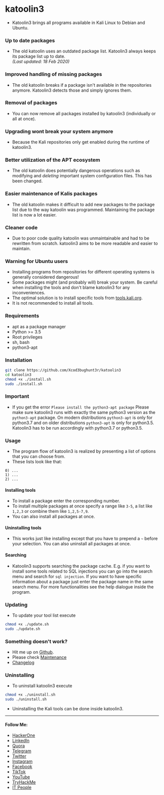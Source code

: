 # katoolin3
* Katoolin3 brings all programs available in Kali Linux to Debian and Ubuntu.

### Up to date packages  
* The old katoolin uses an outdated package list. Katoolin3 always keeps its package list up to date.  
_(Last updated: 18 Feb 2020)_

### Improved handling of missing packages
* The old katoolin breaks if a package isn't available in the repositories anymore. Katoolin3 detects those and simply ignores them.

### Removal of packages
* You can now remove all packages installed by katoolin3 (individually or all at once).

### Upgrading wont break your system anymore
* Because the Kali repositories only get enabled during the runtime of katoolin3.

### Better utilization of the APT ecosystem
* The old katoolin does potentially dangerous operations such as modifying and *deleting* important system configuration files. This has been changed.

### Easier maintenance of Kalis packages
* The old katoolin makes it difficult to add new packages to the package list due to the way katoolin was programmed. Maintaining the package list is now a lot easier.

### Cleaner code 
* Due to poor code quality katoolin was unmaintainable and had to be rewritten from scratch. katoolin3 aims to be more readable and easier to maintain.

### Warning for Ubuntu users
* Installing programs from repositories for different operating systems is generally considered dangerous!  
* Some packages might (and probably will) break your system. Be careful when installing the tools and don't blame katoolin3 for any inconveniences.   
* The optimal solution is to install specific tools from [tools.kali.org](https://tools.kali.org/tools-listing).     
* It is not recommended to install all tools.

### Requirements
- apt as a package manager
- Python >= 3.5
- Root privileges
- sh, bash
- python3-apt

### Installation
```bash
git clone https://github.com/Xcod3bughunt3r/katoolin3
cd katoolin3
chmod +x ./install.sh
sudo ./install.sh
```

### Important
* If you get the error ```Please install the python3-apt package``` Please make sure katoolin3 runs with exactly the same python3 version as the ```python3-apt``` package. On modern distributions ```python3-apt``` is only for python3.7 and on older distributions ```python3-apt``` is only for python3.5. Katoolin3 has to be run accordingly with python3.7 or python3.5.

### Usage
* The program flow of katoolin3 is realized by presenting a list of options that you can choose from.
* These lists look like that:

```
0) ...  
1) ...  
2) ...
```

#### Installing tools
* To install a package enter the corresponding number.
* To install multiple packages at once specify a range like ```3-5```, a list like ```1,2,3``` or combine them like ```1,2,5-7,9```.
* You can also install all packages at once.

#### Uninstalling tools
* This works just like installing except that you have to prepend a ```~``` before your selection. You can also uninstall all packages at once.

#### Searching
* Katoolin3 supports searching the package cache. E.g. if you want to install some tools related to SQL injections you can go into the search menu and search for ```sql injection```. If you want to have specific information about a package just enter the package name in the same search menu. For more functionalities see the help dialogue inside the program.

### Updating
* To update your tool list execute  
```bash
chmod +x ./update.sh
sudo ./update.sh
```  

### Something doesn't work?
* Hit me up on [Github](https://github.com/Xcod3bughunt3r/katoolin3/issues/new/choose).
* Please check [Maintenance](https://github.com/Xcod3bughunt3r/katoolin3/maintenance/blob/master/README.md)
* [Changelog](https://github.com/Xcod3bughunt3r/katoolin3/maintenance/blob/master/Changelog.md)

### Uninstalling
* To uninstall katoolin3 execute
```bash
chmod +x ./uninstall.sh
sudo ./uninstall.sh
```
* Uninstalling the Kali tools can be done inside katoolin3.

****

#### Follow Me:
* [HackerOne](https://hackerone.com/xcod3bughunt3r)
* [LinkedIn](https://www.linkedin.com/in/xcod3bughunt3r)
* [Quora](https://id.quora.com/profile/ALIF-FUSOBAR?ch=10&oid=1837835981&share=f20a095b&srid=hk8GQ9&target_type=user)
* [Telegram](https://t.me/xcod3bughunt3r)
* [Twitter](https://mobile.twitter.com/Xcod3bughunt3r)
* [Instagram](https://www.instagram.com/xcod3bughunt3r)
* [Facebook](https://www.facebook.com/profile.php?id=100082527189835)
* [TikTok](https://tiktok.com/xcod3bughunt3r)
* [YouTube](https://www.youtube.com/channel/UCDRFcjutewkhAioAuqTB5wg)
* [TryHackMe](https://tryhackme.com/p/Xcod3bughunt3r)
* [IT People](https://t.me/itpeopleindonesia)
